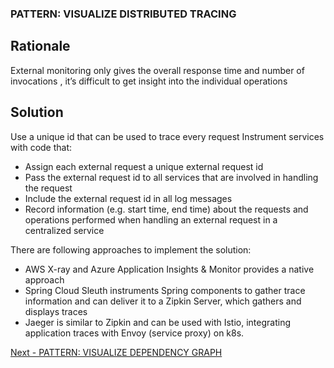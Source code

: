 ### PATTERN: VISUALIZE DISTRIBUTED TRACING ###

## Rationale
External monitoring only gives the overall response time and number of invocations , it’s difficult to get insight into the individual operations

## Solution
Use a unique id that can be used to trace every request
Instrument services with code that:
*	Assign each external request a unique external request id
*	Pass the external request id to all services that are involved in handling the request
*	Include the external request id in all log messages
*	Record information (e.g. start time, end time) about the requests and operations performed when handling an external request in a centralized service

There are following approaches to implement the solution:
*	AWS X-ray and Azure Application Insights & Monitor provides a native approach 
*	Spring Cloud Sleuth instruments Spring components to gather trace information and can deliver it to a Zipkin Server, which gathers and displays traces
*	Jaeger is similar to Zipkin and can be used with Istio, integrating application traces with Envoy (service proxy) on k8s. 

[Next - PATTERN: VISUALIZE DEPENDENCY GRAPH](https://github.com/srikanthkotekar/ideasworthsharing/blob/master/Building-Modern-Cloud-Native-Apps/5.15%20PATTERN:%20VISUALIZE%20DEPENDENCY%20GRAPH.md)
